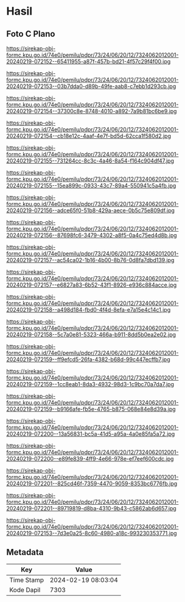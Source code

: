 # Hasil

## Foto C Plano

https://sirekap-obj-formc.kpu.go.id/74e0/pemilu/pdpr/73/24/06/20/12/7324062012001-20240219-072152--65411955-a87f-457b-bd21-4f57c29f4f00.jpg

https://sirekap-obj-formc.kpu.go.id/74e0/pemilu/pdpr/73/24/06/20/12/7324062012001-20240219-072153--03b7dda0-d89b-49fe-aab8-c7ebb1d293cb.jpg

https://sirekap-obj-formc.kpu.go.id/74e0/pemilu/pdpr/73/24/06/20/12/7324062012001-20240219-072154--37300c8e-8748-4010-a892-7a9b81bc6be9.jpg

https://sirekap-obj-formc.kpu.go.id/74e0/pemilu/pdpr/73/24/06/20/12/7324062012001-20240219-072154--cb18e12c-4aaf-4e7f-bd5d-62cca1f580d2.jpg

https://sirekap-obj-formc.kpu.go.id/74e0/pemilu/pdpr/73/24/06/20/12/7324062012001-20240219-072155--731264cc-8c3c-4a46-8a54-f164c904df47.jpg

https://sirekap-obj-formc.kpu.go.id/74e0/pemilu/pdpr/73/24/06/20/12/7324062012001-20240219-072155--15ea899c-0933-43c7-89a4-550941c5a4fb.jpg

https://sirekap-obj-formc.kpu.go.id/74e0/pemilu/pdpr/73/24/06/20/12/7324062012001-20240219-072156--adce65f0-51b8-429a-aece-0b5c75e809df.jpg

https://sirekap-obj-formc.kpu.go.id/74e0/pemilu/pdpr/73/24/06/20/12/7324062012001-20240219-072156--87698fc6-3479-4302-a8f5-0a4c75ed4d8b.jpg

https://sirekap-obj-formc.kpu.go.id/74e0/pemilu/pdpr/73/24/06/20/12/7324062012001-20240219-072157--ac54ca02-1b16-4b00-8b76-0d8fa7dbd139.jpg

https://sirekap-obj-formc.kpu.go.id/74e0/pemilu/pdpr/73/24/06/20/12/7324062012001-20240219-072157--e6827a83-6b52-43f1-8926-e936c884acce.jpg

https://sirekap-obj-formc.kpu.go.id/74e0/pemilu/pdpr/73/24/06/20/12/7324062012001-20240219-072158--a498d184-fbd0-4f4d-8efa-e7a15e4c14c1.jpg

https://sirekap-obj-formc.kpu.go.id/74e0/pemilu/pdpr/73/24/06/20/12/7324062012001-20240219-072158--5c7a0e81-5323-466a-b911-8dd5b0ea2e02.jpg

https://sirekap-obj-formc.kpu.go.id/74e0/pemilu/pdpr/73/24/06/20/12/7324062012001-20240219-072159--ff9efcd5-26fa-4382-b68d-99c447ecffb7.jpg

https://sirekap-obj-formc.kpu.go.id/74e0/pemilu/pdpr/73/24/06/20/12/7324062012001-20240219-072159--1cc8eab1-8da3-4932-98d3-1c9bc70a7da7.jpg

https://sirekap-obj-formc.kpu.go.id/74e0/pemilu/pdpr/73/24/06/20/12/7324062012001-20240219-072159--b9166afe-fb5e-4765-b875-068e84e8d39a.jpg

https://sirekap-obj-formc.kpu.go.id/74e0/pemilu/pdpr/73/24/06/20/12/7324062012001-20240219-072200--13a56831-bc5a-41d5-a95a-4a0e85fa5a72.jpg

https://sirekap-obj-formc.kpu.go.id/74e0/pemilu/pdpr/73/24/06/20/12/7324062012001-20240219-072200--e89fe839-4ff9-4e66-978e-ef7eef600cdc.jpg

https://sirekap-obj-formc.kpu.go.id/74e0/pemilu/pdpr/73/24/06/20/12/7324062012001-20240219-072201--825cd46f-7359-4470-9059-8353bc6776fb.jpg

https://sirekap-obj-formc.kpu.go.id/74e0/pemilu/pdpr/73/24/06/20/12/7324062012001-20240219-072201--89719819-d8ba-4310-9b43-c5862ab6d657.jpg

https://sirekap-obj-formc.kpu.go.id/74e0/pemilu/pdpr/73/24/06/20/12/7324062012001-20240219-072153--7d3e0a25-8c60-4980-a18c-993230353771.jpg


## Metadata

| Key        | Value               |
| ---------- | ------------------- |
| Time Stamp | 2024-02-19 08:03:04 |
| Kode Dapil | 7303                |



